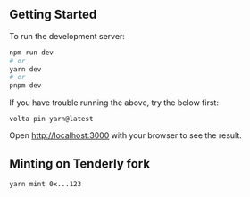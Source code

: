 ## Getting Started

To run the development server:

```sh
npm run dev
# or
yarn dev
# or
pnpm dev
```

If you have trouble running the above, try the below first:

```
volta pin yarn@latest
```

Open [http://localhost:3000](http://localhost:3000) with your browser to see the result.

## Minting on Tenderly fork

```sh
yarn mint 0x...123
```
